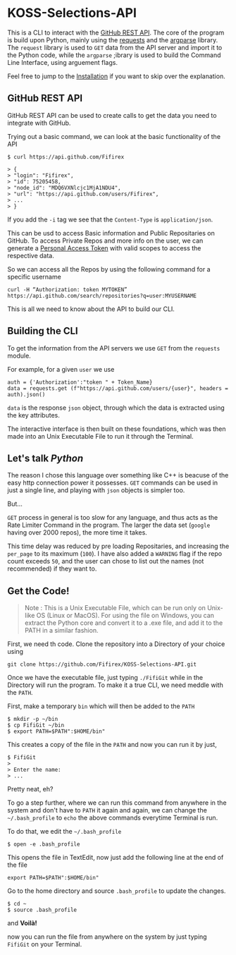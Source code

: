 # KOSS-Selections-API
This is a CLI to interact with the [GitHub REST API](https://docs.github.com/en/rest). The core of the program is build upon Python, mainly using the [requests](https://pypi.org/project/requests/) and the [argparse](https://docs.python.org/3/library/argparse.html) library. The `request` library is used to `GET` data from the API server and import it to the Python code, while the `argparse` ;ibrary is used to build the Command Line Interface, using arguement flags.

Feel free to jump to the [Installation](#install) if you want to skip over the explanation.

## GitHub REST API
GitHub REST API can be used to create calls to get the data you need to integrate with GitHub.

Trying out a basic command, we can look at the basic functionality of the API

```
$ curl https://api.github.com/Fifirex

> {
> "login": "Fifirex",
> "id": 75205458,
> "node_id": "MDQ6VXNlcjc1MjA1NDU4",
> "url": "https://api.github.com/users/Fifirex",
> ...
> }
```

If you add the `-i` tag we see that the `Content-Type` is `application/json`.

This can be usd to access Basic information and Public Repositaries on GitHub. To access Private Repos and more info on the user, we can generate a [Personal Access Token](https://docs.github.com/en/github/authenticating-to-github/keeping-your-account-and-data-secure/creating-a-personal-access-token) with valid scopes to access the respective data.

So we can access all the Repos by using the following command for a specific username

```
curl -H “Authorization: token MYTOKEN” https://api.github.com/search/repositories?q=user:MYUSERNAME
```

This is all we need to know about the API to build our CLI.

## Building the CLI
To get the information from the API servers we use `GET` from the `requests` module.

For example, for a given `user` we use

```
auth = {'Authorization':"token " + Token_Name}
data = requests.get (f"https://api.github.com/users/{user}", headers = auth).json()
```

`data` is the response `json` object, through which the data is extracted using the key attributes.

The interactive interface is then built on these foundations, which was then made into an Unix Executable File to run it through the Terminal.

## Let's talk _Python_
The reason I chose this language over something like C++ is beacuse of the easy http connection power it possesses. `GET` commands can be used in just a single line, and playing with `json` objects is simpler too.

But...

`GET` process in general is too slow for any language, and thus acts as the Rate Limiter Command in the program. The larger the data set (`google` having over 2000 repos), the more time it takes.

This time delay was reduced by pre loading Repositaries, and increasing the `per_page` to its maximum (`100`). I have also added a `WARNING` flag if the repo count exceeds `50`, and the user can chose to list out the names (not recommended) if they want to.

## <a name="install">Get the Code! </a>

> Note : This is a Unix Executable File, which can be run only on Unix-like OS (Linux or MacOS). For using the file on Windows, you can extract the Python core and convert it to a .exe file, and add it to the PATH in a similar fashion. 

First, we need th code. Clone the repository into a Directory of your choice using

```
git clone https://github.com/Fifirex/KOSS-Selections-API.git
```

Once we have the executable file, just typing `./FifiGit` while in the Directory will run the program. To make it a true CLI, we need meddle with the `PATH`.

First, make a temporary `bin` which will then be added to the `PATH`

```
$ mkdir -p ~/bin
$ cp FifiGit ~/bin
$ export PATH=$PATH":$HOME/bin"
```

This creates a copy of the file in the `PATH` and now you can run it by just,

```
$ FifiGit
> 
> Enter the name:
> ...
```

Pretty neat, eh?

To go a step further, where we can run this command from anywhere in the system and don't have to `PATH` it again and again, we can change the `~/.bash_profile` to `echo` the above commands everytime Terminal is run.

To do that, we edit the `~/.bash_profile`

```
$ open -e .bash_profile
```

This opens the file in TextEdit, now just add the following line at the end of the file

```
export PATH=$PATH":$HOME/bin"
```
Go to the home directory and source `.bash_profile` to update the changes.

```
$ cd ~
$ source .bash_profile
```

and **Voilà!**

now you can run the file from anywhere on the system by just typing `FifiGit` on your Terminal.
